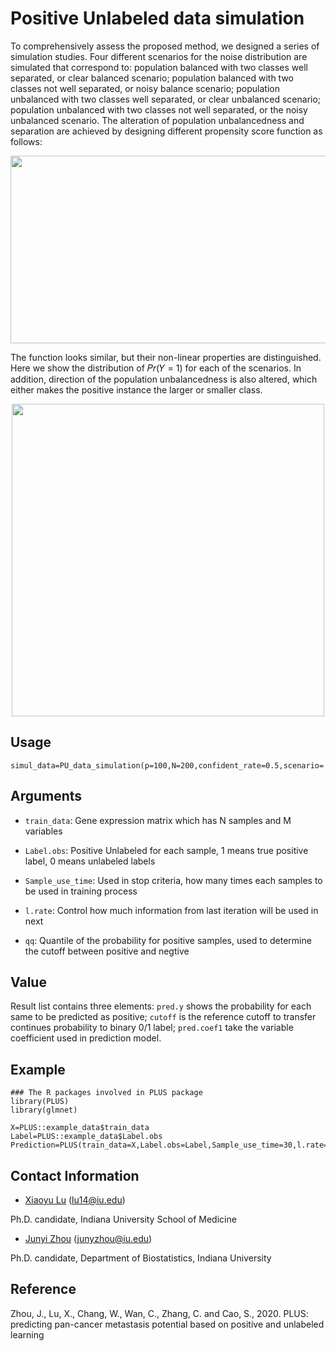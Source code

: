 # Positive Unlabeled data simulation
To comprehensively assess the proposed method, we designed a series of simulation studies. Four different scenarios for the noise distribution are simulated that correspond to: population balanced with two classes well separated, or clear balanced scenario; population balanced with two classes not well separated, or noisy balance scenario; population unbalanced with two classes well separated, or clear unbalanced scenario; population unbalanced with two classes not well separated, or the noisy unbalanced scenario. The alteration of population unbalancedness and separation are achieved by designing different propensity score function as follows:

<div align=center> <img src="https://github.com/xiaoyulu95/PLUS/blob/master/fig/distribution.png" width="700"  height="300"> </div>

The function looks similar, but their non-linear properties are distinguished. Here we show the distribution of 𝑃𝑟(𝑌 = 1) for each of the scenarios. In addition, direction of the population unbalancedness is also altered, which either makes the positive instance the larger or smaller class.

<div align=center> <img src="https://github.com/xiaoyulu95/PLUS/blob/master/fig/data_simulation.png" width="500"  height="500"> </div>



## Usage
```
simul_data=PU_data_simulation(p=100,N=200,confident_rate=0.5,scenario='noisy_balance',valid='01')
```

## Arguments

* `train_data`: Gene expression matrix which has N samples and M variables

* `Label.obs`: Positive Unlabeled for each sample, 1 means true positive label, 0 means unlabeled labels

* `Sample_use_time`: Used in stop criteria, how many times each samples to be used in training process

* `l.rate`: Control how much information from last iteration will be used in next

* `qq`: Quantile of the probability for positive samples, used to determine the cutoff between positive and negtive

## Value
Result list contains three elements: `pred.y` shows the probability for each same to be predicted as positive; `cutoff` is the reference cutoff to transfer continues probability to binary 0/1 label; `pred.coef1` take the variable coefficient used in prediction model. 

## Example
```
### The R packages involved in PLUS package
library(PLUS)
library(glmnet)

X=PLUS::example_data$train_data
Label=PLUS::example_data$Label.obs
Prediction=PLUS(train_data=X,Label.obs=Label,Sample_use_time=30,l.rate=1,qq=0.1)
```

## Contact Information

- [Xiaoyu Lu](https://zcslab.github.io/people/xiaoyu/)
(lu14@iu.edu)

Ph.D. candidate, Indiana University School of Medicine

- [Junyi Zhou](https://fsph.iupui.edu/about/directory/zhou-junyi.html)
(junyzhou@iu.edu)

Ph.D. candidate, Department of Biostatistics, Indiana University


## Reference
Zhou, J., Lu, X., Chang, W., Wan, C., Zhang, C. and Cao, S., 2020. PLUS: predicting pan-cancer metastasis potential based on positive and unlabeled learning


